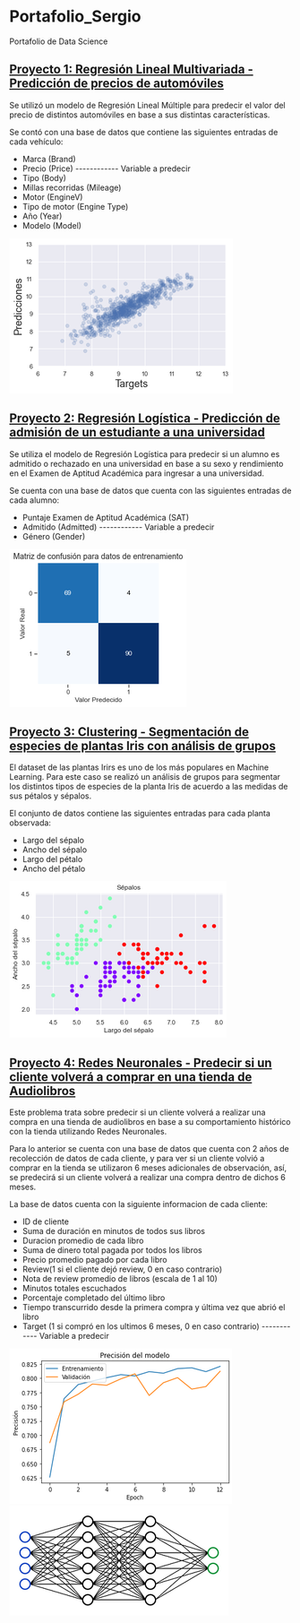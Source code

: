 # Portafolio_Sergio
Portafolio de Data Science

## [Proyecto 1: Regresión Lineal Multivariada - Predicción de precios de automóviles](https://github.com/SMolina-H/Proyectos/tree/main/Regresion_lineal_multivariada)

Se utilizó un modelo de Regresión Lineal Múltiple para predecir el valor del precio de distintos automóviles en base a sus distintas características.

Se contó con una base de datos que contiene las siguientes entradas de cada vehículo:

<ul>
    <li>Marca (Brand)</li>
    <li>Precio (Price) ------------ Variable a predecir </li>
    <li>Tipo (Body)</li>
    <li>Millas recorridas (Mileage)</li>
    <li>Motor (EngineV)</li>
    <li>Tipo de motor (Engine Type)</li>
    <li>Año (Year)</li>
    <li>Modelo (Model)</li>    
</ul>

![](/img/Regresion.png)

## [Proyecto 2: Regresión Logística - Predicción de admisión de un estudiante a una universidad](https://github.com/SMolina-H/Proyectos/tree/main/Regresion_logistica)

Se utiliza el modelo de Regresión Logística para predecir si un alumno es admitido o rechazado en una universidad en base a su sexo y rendimiento en el Examen de Aptitud Académica para ingresar a una universidad.

Se cuenta con una base de datos que cuenta con las siguientes entradas de cada alumno:

<ul>
    <li>Puntaje Examen de Aptitud Académica (SAT)</li>
    <li>Admitido (Admitted) ------------ Variable a predecir </li>
    <li>Género (Gender)</li>    
</ul>

![](/img/Matriz_de_confusion_1.png)

## [Proyecto 3: Clustering - Segmentación de especies de plantas Iris con análisis de grupos](https://github.com/SMolina-H/Proyectos/tree/main/Clustering)

El dataset de las plantas Irirs es uno de los más populares en Machine Learning. Para este caso se realizó un análisis de grupos para segmentar los distintos tipos de especies de la planta Iris de acuerdo a las medidas de sus pétalos y sépalos.

El conjunto de datos contiene las siguientes entradas para cada planta observada:

<ul>
    <li>Largo del sépalo</li>
    <li>Ancho del sépalo</li>
    <li>Largo del pétalo</li>   
    <li>Ancho del pétalo</li>
</ul>

![](/img/Clustering.png)

## [Proyecto 4: Redes Neuronales - Predecir si un cliente volverá a comprar en una tienda de Audiolibros](https://github.com/SMolina-H/Proyectos/tree/main/Redes_Neuronales)

Este problema trata sobre predecir si un cliente volverá a realizar una compra en una tienda de audiolibros en base a su comportamiento histórico con la tienda utilizando Redes Neuronales.

Para lo anterior se cuenta con una base de datos que cuenta con 2 años de recolección de datos de cada cliente, y para ver si un cliente volvió a comprar en la tienda se utilizaron 6 meses adicionales de observación, así, se predecirá si un cliente volverá a realizar una compra dentro de dichos 6 meses.

La base de datos cuenta con la siguiente informacion de cada cliente:
<ul>
    <li>ID de cliente</li>
<li>Suma de duración en minutos de todos sus libros</li>

<li>Duracion promedio de cada libro</li>

<li>Suma de dinero total pagada por todos los libros</li>

<li>Precio promedio pagado por cada libro</li>

<li>Review(1 si el cliente dejó review, 0 en caso contrario)</li>

<li>Nota de review promedio de libros (escala de 1 al 10)</li>

<li>Minutos totales escuchados</li>

<li>Porcentaje completado del último libro</li>

<li>Tiempo transcurrido desde la primera compra y última vez que abrió el libro</li>
    
<li>Target (1 si compró en los ultimos 6 meses, 0 en caso contrario) ------------ Variable a predecir</li>
 
</ul>

![](/img/Precision_modelo.png) ![](/img/red_neuronal.png)

